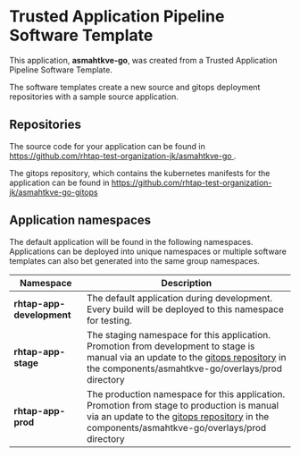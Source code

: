 # Trusted Application Pipeline Software Template

This application, **asmahtkve-go**, was created from a Trusted Application Pipeline Software Template.

The software templates create a new source and gitops deployment repositories with a sample source application. 

## Repositories

The source code for your application can be found in [https://github.com/rhtap-test-organization-jk/asmahtkve-go ](https://github.com/rhtap-test-organization-jk/asmahtkve-go ).
 
The gitops repository, which contains the kubernetes manifests for the application can be found in 
[https://github.com/rhtap-test-organization-jk/asmahtkve-go-gitops ](https://github.com/rhtap-test-organization-jk/asmahtkve-go-gitops ) 

## Application namespaces 

The default application will be found in the following namespaces. Applications can be deployed into unique namespaces or multiple software templates can also bet generated into the same group namespaces.  

|  Namespace   |  Description   |  
| -------- | -------- |   
| **rhtap-app-development** | The default application during development. Every build will be deployed to this namespace for testing. | 
| **rhtap-app-stage** | The staging namespace for this application. Promotion from development to stage is manual via an update to the [gitops repository](https://github.com/rhtap-test-organization-jk/asmahtkve-go-gitops ) in the components/asmahtkve-go/overlays/prod directory |  
| **rhtap-app-prod** | The production namespace for this application. Promotion from stage to production is manual via an update to the [gitops repository](https://github.com/rhtap-test-organization-jk/asmahtkve-go-gitops ) in the components/asmahtkve-go/overlays/prod directory | 